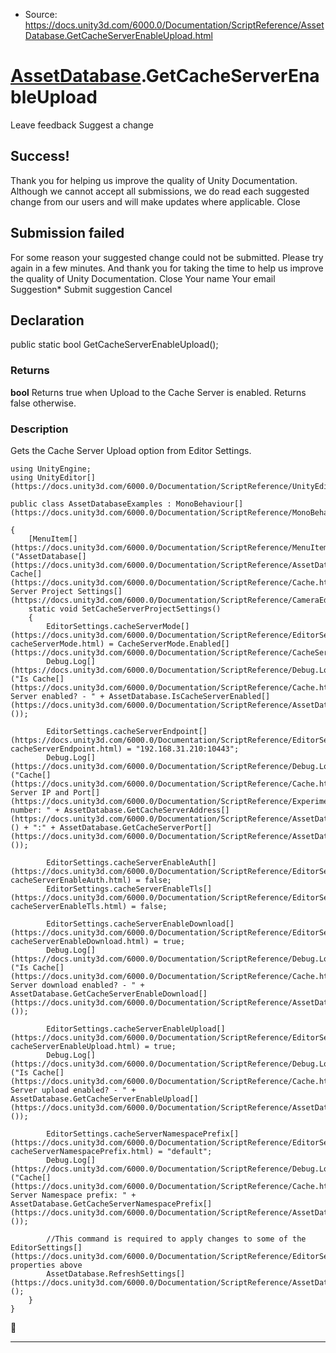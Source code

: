 * Source: https://docs.unity3d.com/6000.0/Documentation/ScriptReference/AssetDatabase.GetCacheServerEnableUpload.html

#  [AssetDatabase](https://docs.unity3d.com/6000.0/Documentation/ScriptReference/AssetDatabase.html).GetCacheServerEnableUpload
Leave feedback
Suggest a change
## Success!
Thank you for helping us improve the quality of Unity Documentation. Although we cannot accept all submissions, we do read each suggested change from our users and will make updates where applicable.
Close
## Submission failed
For some reason your suggested change could not be submitted. Please <a>try again</a> in a few minutes. And thank you for taking the time to help us improve the quality of Unity Documentation.
Close
Your name Your email Suggestion* Submit suggestion
Cancel
## Declaration
public static bool GetCacheServerEnableUpload(); 
### Returns
**bool** Returns true when Upload to the Cache Server is enabled. Returns false otherwise. 
### Description
Gets the Cache Server Upload option from Editor Settings.
```
using UnityEngine;
using UnityEditor[](https://docs.unity3d.com/6000.0/Documentation/ScriptReference/UnityEditor.html);  
  
public class AssetDatabaseExamples : MonoBehaviour[](https://docs.unity3d.com/6000.0/Documentation/ScriptReference/MonoBehaviour.html)  
  
{
    [MenuItem[](https://docs.unity3d.com/6000.0/Documentation/ScriptReference/MenuItem.html)("AssetDatabase[](https://docs.unity3d.com/6000.0/Documentation/ScriptReference/AssetDatabase.html)/Set Cache[](https://docs.unity3d.com/6000.0/Documentation/ScriptReference/Cache.html) Server Project Settings[](https://docs.unity3d.com/6000.0/Documentation/ScriptReference/CameraEditor.Settings.html)")]
    static void SetCacheServerProjectSettings()
    {
        EditorSettings.cacheServerMode[](https://docs.unity3d.com/6000.0/Documentation/ScriptReference/EditorSettings-cacheServerMode.html) = CacheServerMode.Enabled[](https://docs.unity3d.com/6000.0/Documentation/ScriptReference/CacheServerMode.Enabled.html);
        Debug.Log[](https://docs.unity3d.com/6000.0/Documentation/ScriptReference/Debug.Log.html)("Is Cache[](https://docs.unity3d.com/6000.0/Documentation/ScriptReference/Cache.html) Server enabled? - " + AssetDatabase.IsCacheServerEnabled[](https://docs.unity3d.com/6000.0/Documentation/ScriptReference/AssetDatabase.IsCacheServerEnabled.html)());  
  
        EditorSettings.cacheServerEndpoint[](https://docs.unity3d.com/6000.0/Documentation/ScriptReference/EditorSettings-cacheServerEndpoint.html) = "192.168.31.210:10443";
        Debug.Log[](https://docs.unity3d.com/6000.0/Documentation/ScriptReference/Debug.Log.html)("Cache[](https://docs.unity3d.com/6000.0/Documentation/ScriptReference/Cache.html) Server IP and Port[](https://docs.unity3d.com/6000.0/Documentation/ScriptReference/Experimental.GraphView.Port.html) number: " + AssetDatabase.GetCacheServerAddress[](https://docs.unity3d.com/6000.0/Documentation/ScriptReference/AssetDatabase.GetCacheServerAddress.html)() + ":" + AssetDatabase.GetCacheServerPort[](https://docs.unity3d.com/6000.0/Documentation/ScriptReference/AssetDatabase.GetCacheServerPort.html)());  
  
        EditorSettings.cacheServerEnableAuth[](https://docs.unity3d.com/6000.0/Documentation/ScriptReference/EditorSettings-cacheServerEnableAuth.html) = false;
        EditorSettings.cacheServerEnableTls[](https://docs.unity3d.com/6000.0/Documentation/ScriptReference/EditorSettings-cacheServerEnableTls.html) = false;  
  
        EditorSettings.cacheServerEnableDownload[](https://docs.unity3d.com/6000.0/Documentation/ScriptReference/EditorSettings-cacheServerEnableDownload.html) = true;
        Debug.Log[](https://docs.unity3d.com/6000.0/Documentation/ScriptReference/Debug.Log.html)("Is Cache[](https://docs.unity3d.com/6000.0/Documentation/ScriptReference/Cache.html) Server download enabled? - " + AssetDatabase.GetCacheServerEnableDownload[](https://docs.unity3d.com/6000.0/Documentation/ScriptReference/AssetDatabase.GetCacheServerEnableDownload.html)());  
  
        EditorSettings.cacheServerEnableUpload[](https://docs.unity3d.com/6000.0/Documentation/ScriptReference/EditorSettings-cacheServerEnableUpload.html) = true;
        Debug.Log[](https://docs.unity3d.com/6000.0/Documentation/ScriptReference/Debug.Log.html)("Is Cache[](https://docs.unity3d.com/6000.0/Documentation/ScriptReference/Cache.html) Server upload enabled? - " + AssetDatabase.GetCacheServerEnableUpload[](https://docs.unity3d.com/6000.0/Documentation/ScriptReference/AssetDatabase.GetCacheServerEnableUpload.html)());  
  
        EditorSettings.cacheServerNamespacePrefix[](https://docs.unity3d.com/6000.0/Documentation/ScriptReference/EditorSettings-cacheServerNamespacePrefix.html) = "default";
        Debug.Log[](https://docs.unity3d.com/6000.0/Documentation/ScriptReference/Debug.Log.html)("Cache[](https://docs.unity3d.com/6000.0/Documentation/ScriptReference/Cache.html) Server Namespace prefix: " + AssetDatabase.GetCacheServerNamespacePrefix[](https://docs.unity3d.com/6000.0/Documentation/ScriptReference/AssetDatabase.GetCacheServerNamespacePrefix.html)());  
  
        //This command is required to apply changes to some of the EditorSettings[](https://docs.unity3d.com/6000.0/Documentation/ScriptReference/EditorSettings.html) properties above
        AssetDatabase.RefreshSettings[](https://docs.unity3d.com/6000.0/Documentation/ScriptReference/AssetDatabase.RefreshSettings.html)();
    }
}
```

* * *
